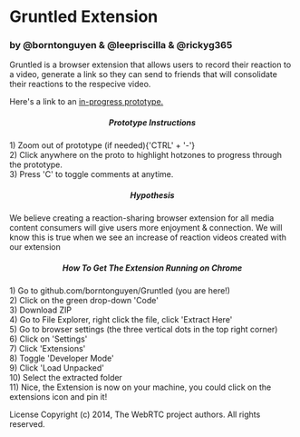 # Gruntled Extension

### by @borntonguyen & @leepriscilla & @rickyg365

Gruntled is a browser extension that allows users to record their reaction to a video, generate a link so they can send to friends that will consolidate their reactions to the respecive video.


Here's a link to an [in-progress prototype.](https://projects.invisionapp.com/d/main?origin=v7#/console/21954568/465300953/comments?scrollOffset=150.5454559326172)


<h5 align="center">  Prototype Instructions </h5>
1) Zoom out of prototype (if needed){'CTRL' + '-'} <br>
2) Click anywhere on the proto to highlight hotzones to progress through the prototype. <br>
3) Press 'C' to toggle comments at anytime.


<h5 align="center">  Hypothesis </h5>

We believe creating a reaction-sharing browser extension for all media content consumers will give users more enjoyment & connection.
We will know this is true when we see an increase of reaction videos created with our extension


<h5 align="center"> How To Get The Extension Running on Chrome </h5>
1) Go to github.com/borntonguyen/Gruntled (you are here!) <br>
2) Click on the green drop-down 'Code' <br>
3) Download ZIP <br>
4) Go to File Explorer, right click the file, click 'Extract Here' <br>
5) Go to browser settings (the three vertical dots in the top right corner) <br>
6) Click on 'Settings' <br> 
7) Click 'Extensions' <br>
8) Toggle 'Developer Mode' <br>
9) Click 'Load Unpacked' <br>
10) Select the extracted folder <br>
11) Nice, the Extension is now on your machine, you could click on the extensions icon and pin it! 


License 
Copyright (c) 2014, The WebRTC project authors. All rights reserved.

